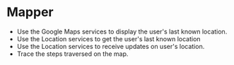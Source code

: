 # Mapper
- Use the Google Maps services to display the user's last known location.
- Use the Location services to get the user's last known location
- Use the Location services to receive updates on user's location.
- Trace the steps traversed on the map.
